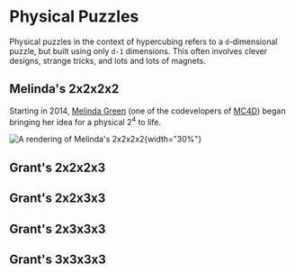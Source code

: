 # Physical Puzzles

Physical puzzles in the context of hypercubing refers to a `d`-dimensional puzzle, but built using only `d-1` dimensions. This often involves clever designs, strange tricks, and lots and lots of magnets.

## Melinda's 2x2x2x2
Starting in 2014, [Melinda Green](https://superliminal.com/) (one of the codevelopers of [MC4D](\software\#magic-cube-4d)) began bringing her idea for a physical 2<sup>4</sup> to life.

![A rendering of Melinda's 2x2x2x2](\assets\images\2_4_transparent.png){width="30%"}

## Grant's 2x2x2x3

## Grant's 2x2x3x3

## Grant's 2x3x3x3

## Grant's 3x3x3x3